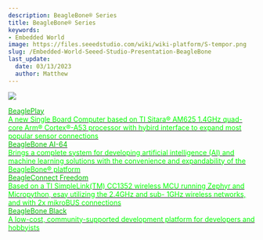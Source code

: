 ```yaml
---
description: BeagleBone® Series
title: BeagleBone® Series
keywords:
- Embedded World
image: https://files.seeedstudio.com/wiki/wiki-platform/S-tempor.png
slug: /Embedded-World-Seeed-Studio-Presentation-BeagleBone
last_update:
  date: 03/13/2023
  author: Matthew
---
```


![](https://www.seeedstudio.com/blog/wp-content/uploads/2023/03/edge@2x.png)

<div class="embedded_world_container">
    <a class="embedded_world_item" style={{textAlign: 'center'}} href="https://www.seeedstudio.com/make_sense_from_the_true_wild.html">
            <div class="embedded_world_title" style={{textAlign: 'center'}}><font color={'8DC215'} size={"6"}>BeaglePlay</font></div>
            <div class="embedded_world_title" style={{textAlign: 'center'}}><font color={'FFFFFF'} size={"3"}>A new Single Board Computer based on TI Sitara® AM625 1.4GHz quad-core Arm® Cortex®-A53 processor with hybird interface to expand most popular sensor connections </font></div>
    </a>
</div>

<div class="embedded_world_container">
    <a class="embedded_world_item" style={{textAlign: 'center'}} href="https://www.seeedstudio.com/make_sense_from_the_true_wild.html">
            <div class="embedded_world_title" style={{textAlign: 'center'}}><font color={'8DC215'} size={"6"}>BeagleBone AI-64</font></div>
            <div class="embedded_world_title" style={{textAlign: 'center'}}><font color={'FFFFFF'} size={"3"}>Brings a complete system for developing artificial intelligence (AI) and machine learning solutions with the convenience and expandability of the BeagleBone® platform </font></div>
    </a>
</div>

<div class="embedded_world_container">
    <a class="embedded_world_item" style={{textAlign: 'center'}} href="https://www.seeedstudio.com/make_sense_from_the_true_wild.html">
            <div class="embedded_world_title" style={{textAlign: 'center'}}><font color={'8DC215'} size={"6"}>BeagleConnect Freedom</font></div>
            <div class="embedded_world_title" style={{textAlign: 'center'}}><font color={'FFFFFF'} size={"3"}>Based on a TI SimpleLink(TM) CC1352 wireless MCU running Zephyr and Micropython, esay utilizing the 2.4GHz and sub- 1GHz wireless networks, and with 2x mikroBUS connections </font></div>
    </a>
</div>

<div class="embedded_world_container">
    <a class="embedded_world_item" style={{textAlign: 'center'}} href="https://www.seeedstudio.com/make_sense_from_the_true_wild.html">
            <div class="embedded_world_title" style={{textAlign: 'center'}}><font color={'8DC215'} size={"6"}>BeagleBone Black</font></div>
            <div class="embedded_world_title" style={{textAlign: 'center'}}><font color={'FFFFFF'} size={"3"}>A low-cost, community-supported development platform for developers and hobbyists </font></div>
    </a>
</div>
